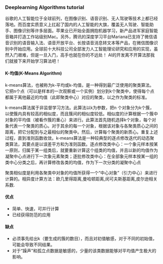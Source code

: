 ### Deeplearning Algorithms tutorial
谷歌的人工智能位于全球前列，在图像识别、语音识别、无人驾驶等技术上都已经落地。而百度实质意义上扛起了国内的人工智能的大旗，覆盖无人驾驶、智能助手、图像识别等许多层面。苹果业已开始全面拥抱机器学习，新产品进军家庭智能音箱并打造工作站级别Mac。另外，腾讯的深度学习平台Mariana已支持了微信语音识别的语音输入法、语音开放平台、长按语音消息转文本等产品，在微信图像识别中开始应用。全球前十大科技公司全部发力人工智能理论研究和应用的实现，虽然入门艰难，但是一旦入门，高手也就在你的不远处！
AI的开发离不开算法那我们就接下来开始学习算法吧！

#### K-均值(K-Means Algorithm)

k-means算法，也被称为k-平均或k-均值，是一种得到最广泛使用的聚类算法。 它把n个点（可以是样本的一次观察或一个实例）划分到k个聚类中，使得每个点都属于离他最近的均值（此即聚类中心）对应的聚类，以之作为聚类的标准。

k-means算法属于非监督学习方法。此算法以k为参数，把n 个对象分为k个簇，以使簇内具有较高的相似度，而且簇间的相似度较低。相似度的计算根据一个簇中对象的平均值（被看作簇的重心）来进行。此算法首先随机选择k个对象，每个对象代表一个聚类的质心。对于其余的每一个对象，根据该对象与各聚类质心之间的距离，把它分配到与之最相似的聚类中。然后，计算每个聚类的新质心。重复上述过程，直到准则函数收敛。k-means算法是一种较典型的逐点修改迭代的动态聚类算法，其要点是以误差平方和为准则函数。逐点修改类中心：一个象元样本按某一原则，归属于某一组类后，就要重新计算这个组类的均值，并且以新的均值作为凝聚中心点进行下一次象元素聚类；逐批修改类中心：在全部象元样本按某一组的类中心分类之后，再计算修改各类的均值，作为下一次分类的凝聚中心点

聚类相似度是利用各聚类中对象的均值所获得一个“中心对象”（引力中心）来进行计算的。相异度计算方法：欧几里得距离,曼哈顿距离,闵可夫斯基距离,皮尔逊相关系数.


#### 优点

* 简单、快速，可并行计算
* 已经获得防范的应用

#### 缺点

* 必须事先给出k（要生成的簇的数目），而且对初值敏感，对于不同的初始值，可能会导致不同结果。
* 对于“躁声”和孤立点数据是敏感的，少量的该类数据能够对平均值产生极大的影响。
